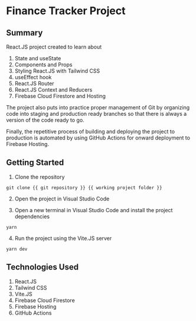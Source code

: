 # Finance Tracker Project

## Summary

React.JS project created to learn about

1. State and useState
1. Components and Props
1. Styling React.JS with Tailwind CSS
1. useEffect hook
1. React.JS Router
1. React.JS Context and Reducers
1. Firebase Cloud Firestore and Hosting

The project also puts into practice proper management of Git by organizing code into staging and production ready branches so that there is always a version of the code ready to go.

Finally, the repetitive process of building and deploying the project to production is automated by using GitHub Actions for onward deployment to Firebase Hosting.

## Getting Started

1. Clone the repository

```
git clone {{ git repository }} {{ working project folder }}
```

2. Open the project in Visual Studio Code

3. Open a new terminal in Visual Studio Code and install the project dependencies

```
yarn
```

4. Run the project using the Vite.JS server

```
yarn dev
```

## Technologies Used

1. React.JS
1. Tailwind CSS
1. Vite.JS
1. Firebase Cloud Firestore
1. Firebase Hosting
1. GitHub Actions
